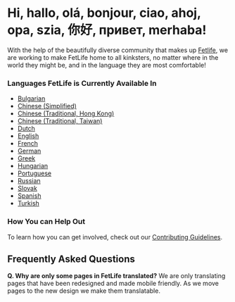 # Hi, hallo, olá, bonjour, ciao, ahoj, opa, szia, 你好, привет, merhaba!

With the help of the beautifully diverse community that makes up [Fetlife](https://fetlife.com/), we are working to make FetLife home to all kinksters, no matter where in the world they might be, and in the language they are most comfortable!

### Languages FetLife is Currently Available In

- [Bulgarian](locales/bg.yml)
- [Chinese (Simplified)](locales/zh_CN.yml)
- [Chinese (Traditional, Hong Kong)](locales/zh-HK.yml)
- [Chinese (Traditional, Taiwan)](locales/zh-TW.yml)
- [Dutch](locales/nl.yml)
- [English](locales/en.yml)
- [French](locales/fr.yml)
- [German](locales/de.yml)
- [Greek](locales/gr.yml)
- [Hungarian](locales/hu.yml)
- [Portuguese](locales/pt.yml)
- [Russian](locales/ru.yml)
- [Slovak](locales/sk.yml)
- [Spanish](locales/es.yml)
- [Turkish](locales/tr.yml)


### How You can Help Out

To learn how you can get involved, check out our [Contributing Guidelines](CONTRIBUTING.md).


## Frequently Asked Questions

**Q. Why are only some pages in FetLife translated?**
We are only translating pages that have been redesigned and made mobile friendly. As we move pages to the new design we make them translatable.
